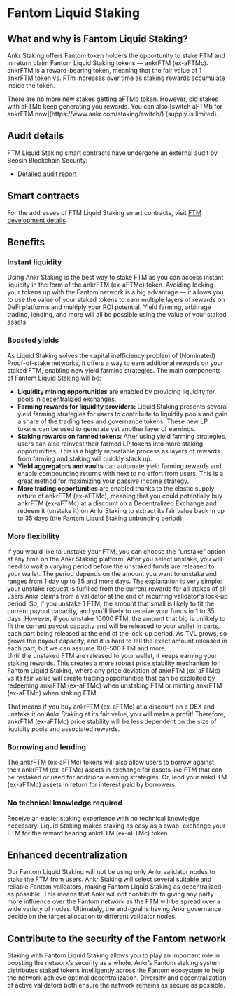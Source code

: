 # Fantom Liquid Staking

## What and why is Fantom Liquid Staking?
Ankr Staking offers Fantom token holders the opportunity to stake FTM and in return claim Fantom Liquid Staking tokens — ankrFTM (ex-aFTMc). 
ankrFTM is a reward-bearing token, meaning that the fair value of 1 ankrFTM token vs. FTm increases over time as staking rewards accumulate inside the token.

<Callout type="info">
There are no more new stakes getting aFTMb token. However, old stakes with aFTMb keep generating you rewards. You can also [switch aFTMb for ankrFTM now](https://www.ankr.com/staking/switch/) (supply is limited).
</Callout>


## Audit details
FTM Liquid Staking smart contracts have undergone an external audit by Beosin Blockchain Security:
* [Detailed audit report](http://assets.ankr.com/earn/smart_contract_security_audit_ftm.pdf)

## Smart contracts
For the addresses of FTM Liquid Staking smart contracts, visit [FTM development details](/staking/for-integrators/dev-details/ftm-liquid-staking-mechanics/#smart-contracts).  

## Benefits

### Instant liquidity
Using Ankr Staking is the best way to stake FTM as you can access instant liquidity in the form of the ankrFTM (ex-aFTMc) token. Avoiding locking your tokens up with the Fantom network is a big advantage — it allows you to use the value of your staked tokens to earn multiple layers of rewards on DeFi platforms and multiply your ROI potential. Yield farming, arbitrage trading, lending, and more will all be possible using the value of your staked assets.

### Boosted yields
As Liquid Staking solves the capital inefficiency problem of (Nominated) Proof-of-stake networks, it offers a way to earn additional rewards on your staked FTM, enabling new yield farming strategies. The main components of Fantom Liquid Staking will be:

* **Liquidity mining opportunities** are enabled by providing liquidity for pools in decentralized exchanges. 
* **Farming rewards for liquidity providers:** Liquid Staking presents several yield farming strategies for users to contribute to liquidity pools and gain a share of the trading fees and governance tokens. These new LP tokens can be used to generate yet another layer of earnings.
* **Staking rewards on farmed tokens:** After using yield farming strategies, users can also reinvest their farmed LP tokens into more staking opportunities. This is a highly repeatable process as layers of rewards from farming and staking will quickly stack up.
* **Yield aggregators and vaults** can automate yield farming rewards and enable compounding returns with next to no effort from users. This is a great method for maximizing your passive income strategy.
* **More trading opportunities** are enabled thanks to the elastic supply nature of ankrFTM (ex-aFTMc), meaning that you could potentially buy ankrFTM (ex-aFTMc) at a discount on a Decentralized Exchange and redeem it (unstake it) on Ankr Staking to extract its fair value back in up to 35 days (the Fantom Liquid Staking unbonding period).

### More flexibility
If you would like to unstake your FTM, you can choose the “unstake” option at any time on the Ankr Staking platform. 
After you select unstake, you will need to wait a varying period before the unstaked funds are released to your wallet.
The period depends on the amount you want to unstake and ranges from 1 day up to 35 and more days. The explanation is very simple: your unstake request is fulfilled from the current rewards for all stakes of all users Ankr claims from a validator at the end of recurring validator's lock-up period.
So, if you unstake 1 FTM, the amount that small is likely to fit the current payout capacity, and you'll likely to receive your funds in 1 to 35 days.
However, if you unstake 10000 FTM, the amount that big is unlikely to fit the current payout capacity and will be released to your wallet in parts, each part being released at the end of the lock-up period. As TVL grows, so grows the payout capacity, and it is hard to tell the exact amount released in each part, but we can assume 100–500 FTM and more.   
Until the unstaked FTM are released to your wallet, it keeps earning your staking rewards. 
This creates a more robust price stability mechanism for Fantom Liquid Staking, where any price deviation of ankrFTM (ex-aFTMc) vs its fair value will create trading opportunities that can be exploited by redeeming ankrFTM (ex-aFTMc) when unstaking FTM or minting ankrFTM (ex-aFTMc) when staking FTM.

That means if you buy ankrFTM (ex-aFTMc) at a discount on a DEX and unstake it on Ankr Staking at its fair value, you will make a profit! Therefore, ankrFTM (ex-aFTMc) price stability will be less dependent on the size of liquidity pools and associated rewards.

### Borrowing and lending
The ankrFTM (ex-aFTMc) tokens will also allow users to borrow against their ankrFTM (ex-aFTMc) assets in exchange for assets like FTM that can be restaked or used for additional earning strategies. Or, lend your ankrFTM (ex-aFTMc) assets in return for interest paid by borrowers.

### No technical knowledge required
Receive an easier staking experience with no technical knowledge necessary. Liquid Staking makes staking as easy as a swap: exchange your FTM for the reward bearing ankrFTM (ex-aFTMc) token.

## Enhanced decentralization

Our Fantom Liquid Staking will not be using only Ankr validator nodes to stake the FTM from users. Ankr Staking will select several suitable and reliable Fantom validators, making Fantom Liquid Staking as decentralized as possible. This means that Ankr will not contribute to giving any party more influence over the Fantom network as the FTM will be spread over a wide variety of nodes. Ultimately, the end-goal is having Ankr governance decide on the target allocation to different validator nodes.

## Contribute to the security of the Fantom network

Staking with Fantom Liquid Staking allows you to play an important role in boosting the network’s security as a whole. Ankr’s Fantom staking system distributes staked tokens intelligently across the Fantom ecosystem to help the network achieve optimal decentralization. Diversity and decentralization of active validators both ensure the network remains as secure as possible.
